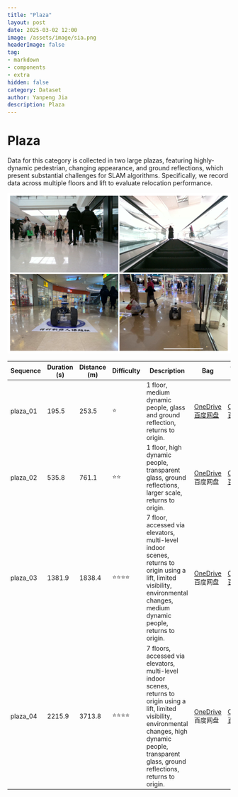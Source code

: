 ```yaml
---
title: "Plaza"
layout: post
date: 2025-03-02 12:00
image: /assets/image/sia.png
headerImage: false
tag:
- markdown
- components
- extra
hidden: false
category: Dataset
author: Yanpeng Jia
description: Plaza
---
```


# Plaza

Data for this category is collected in two large plazas, featuring highly-dynamic pedestrian, changing appearance, and ground reflections, which present substantial challenges for SLAM algorithms. Specifically, we record data across multiple floors and lift to evaluate relocation performance.

![figure](../../assets/image/plaza.png)

| Sequence      | Duration (s) | Distance (m) | Difficulty | Description | Bag | Ground Truth |
|--------------|-------------|-------------|------------|-------------|-------------|-------------|
|   plaza_01   | 195.5       | 253.5       | ⭐         | 1 floor, medium dynamic people, glass and ground reflection, returns to origin. | [OneDrive](https://1drv.ms/u/c/c1806c2e19f2193f/ERHxj6C5WYZAgCppZmxLhLcB3ctXdukRDlA198oz4oHEdA?e=GLX1th) [百度网盘](https://pan.baidu.com/s/1ooXAeapypBxAIe-u-KGFSQ?pwd=h5hq) | [OneDrive](https://1drv.ms/t/c/c1806c2e19f2193f/EZgdoL0qxwFPhYr2gL8RmlEBgxefcMUtKT2pFWlo5LcFGA?e=JYV2y4) [百度网盘](https://pan.baidu.com/s/16Lkw_yls0BtKAa8QtpzFrQ?pwd=492t) |
|   plaza_02   | 535.8       | 761.1       | ⭐⭐        | 1 floor, high dynamic people, transparent glass, ground reflections, larger scale, returns to origin. | [OneDrive](https://1drv.ms/u/c/c1806c2e19f2193f/EfQGt54PljBPhrdSW4NG62MB0FHg5Gfrx_cIDXZViq2p5A?e=X26PoE) 百度网盘 | [OneDrive](https://1drv.ms/t/c/c1806c2e19f2193f/ET0-20TgEltCgNpOgghkAVEBDTgAbxkTb_SijYyB42Eqtg?e=il8Pcb) [百度网盘](https://pan.baidu.com/s/1cDT7VVLS42VKB7_jVbke3Q?pwd=rafa) |
|   plaza_03   | 1381.9      | 1838.4      | ⭐⭐⭐⭐      | 7 floor, accessed via elevators, multi-level indoor scenes, returns to origin using a lift, limited visibility, environmental changes, medium dynamic people, returns to origin. | [OneDrive](https://1drv.ms/u/c/c1806c2e19f2193f/Ec-ziZO_8hJBgbWPqx4JIhkBi74N33GjenPZ38wCpovKDg?e=sk8eyB) 百度网盘 | [OneDrive](https://1drv.ms/t/c/c1806c2e19f2193f/EYTh6b6-OHlOm_-6xSoDbZcBSLepcr9BFvH2YBDBnRsqiA?e=7rx3TF) [百度网盘](https://pan.baidu.com/s/1xWDwVsF63rYifcvxq8cjbw?pwd=9rsu) |
|   plaza_04   | 2215.9      | 3713.8      | ⭐⭐⭐⭐      | 7 floors, accessed via elevators, multi-level indoor scenes, returns to origin using a lift, limited visibility, environmental changes, high dynamic people, transparent glass, ground reflections, returns to origin. | [OneDrive](https://1drv.ms/u/c/c1806c2e19f2193f/EbFN-G10ZCBLtHfdHt-oYR8BhiphknHPiJy4VWjRzgfHNA?e=SOy80V) 百度网盘 | [OneDrive](https://1drv.ms/t/c/c1806c2e19f2193f/EaKmcceAI9lJqFnHsC2pBQQBtJoJ0K79QFTKDDjoXSSmGA?e=MqmxfX) [百度网盘](https://pan.baidu.com/s/1-ZEgWWvpath7_cqgAz7XBg?pwd=rwse) |

